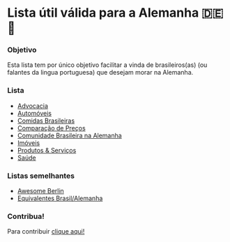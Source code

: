 # Lista útil válida para a Alemanha :de: :book:

### Objetivo
Esta lista tem por único objetivo facilitar a vinda de brasileiros(as) (ou falantes da lingua portuguesa) que desejam morar na Alemanha.

### Lista
- [Advocacia](./pt_br/pages/advocacia.md)
- [Automóveis](./pt_br/pages/automoveis.md)
- [Comidas Brasileiras](./pt_br/pages/comidas-brasileiras.md)
- [Comparação de Preços](./pt_br/pages/comparacao-de-precos.md)
- [Comunidade Brasileira na Alemanha](./pt_br/pages/comunidade.md)
- [Imóveis](./pt_br/pages/imoveis.md)
- [Produtos & Serviços](./pt_br/pages/produtos-e-servicos.md)
- [Saúde](./pt_br/pages/saude.md)

### Listas semelhantes

- [Awesome Berlin](https://github.com/marlonbernardes/awesome-berlin)
- [Equivalentes Brasil/Alemanha](https://github.com/diessica/equivalentes-brasil-alemanha)

### Contribua!
Para contribuir [clique aqui!](./CONTRIBUTING.md)